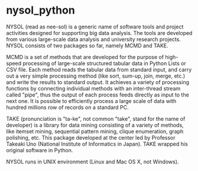 # nysol_python
NYSOL (read as nee-sol) is a generic name of software tools and project activities designed for supporting big data analysis. The tools are developed from various large-scale data analysis and university research projects. NYSOL consists of two packages so far, namely MCMD and TAKE.

MCMD is a set of methods that are developed for the purpose of high-speed processing of large-scale structured tabular data in Python Lists or CSV file. Each method reads the tabular data from standard input, and carry out a very simple processing method (like sort, sum-up, join, merge, etc.) and write the results to standard output. It achieves a variety of processing functions by connecting individual methods with an inter-thread stream called "pipe", thus the output of each process feeds directly as input to the next one. It is possible to efficiently process a large scale of data with hundred millions row of records on a standard PC.

TAKE (pronunciation is "ta-ke", not common "take", stand for the name of developer) is a library for data mining consisting of a variety of methods, like itemset mining, sequential pattern mining, clique enumeration, graph polishing, etc. This package developed at the center led by Professor Takeaki Uno (National Institute of Informatics in Japan). TAKE wrapped his original software in Python.

NYSOL runs in UNIX environment (Linux and Mac OS X, not Windows).
